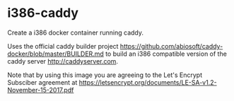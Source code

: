 # i386-caddy
Create a i386 docker container running caddy.

Uses the official caddy builder project https://github.com/abiosoft/caddy-docker/blob/master/BUILDER.md to build an i386
compatible version of the caddy server http://caddyserver.com.

Note that by using this image you are agreeing to the Let's Encrypt Subsciber agreement at https://letsencrypt.org/documents/LE-SA-v1.2-November-15-2017.pdf 
